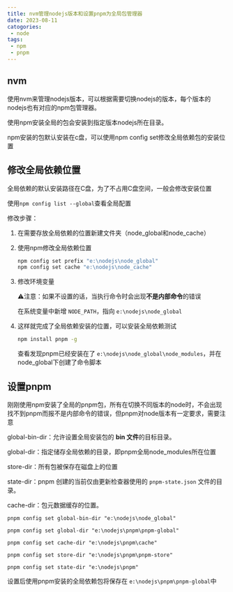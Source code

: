 ```yaml
---
title: nvm管理nodejs版本和设置pnpm为全局包管理器
date: 2023-08-11
catogories:
 - node
tags: 
 - npm
 - pnpm
---
```

## nvm

使用nvm来管理nodejs版本，可以根据需要切换nodejs的版本，每个版本的nodejs也有对应的npm包管理器。

使用npm安装全局的包会安装到指定版本nodejs所在目录。

npm安装的包默认安装在c盘，可以使用npm config set修改全局依赖包的安装位置

## 修改全局依赖位置

全局依赖的默认安装路径在C盘，为了不占用C盘空间，一般会修改安装位置

使用`npm config list --global`查看全局配置

修改步骤：

1. 在需要存放全局依赖的位置新建文件夹（node_global和node_cache）
2. 使用npm修改全局依赖位置

   ```bash
   npm config set prefix "e:\nodejs\node_global"
   npm config set cache "e:\nodejs\node_cache"
   ```
3. 修改环境变量

   ⚠️注意：如果不设置的话，当执行命令时会出现**不是内部命令**的错误

   在系统变量中新增 `NODE_PATH`，指向 `e:\nodejs\node_global`
4. 这样就完成了全局依赖安装的位置，可以安装全局依赖测试

   ```bash
   npm install pnpm -g
   ```

   查看发现pnpm已经安装在了 `e:\nodejs\node_global\node_modules`，并在node_global下创建了命令脚本

## 设置pnpm

刚刚使用npm安装了全局的pnpm包，所有在切换不同版本的node时，不会出现找不到pnpm而报不是内部命令的错误，但pnpm对node版本有一定要求，需要注意

global-bin-dir：允许设置全局安装包的 **bin 文件**的目标目录。

global-dir：指定储存全局依赖的目录，即pnpm全局node_modules所在位置

store-dir：所有包被保存在磁盘上的位置

state-dir：pnpm 创建的当前仅由更新检查器使用的 `pnpm-state.json` 文件的目录。

cache-dir：包元数据缓存的位置。

```
pnpm config set global-bin-dir "e:\nodejs\node_global"

pnpm config set global-dir "e:\nodejs\pnpm\pnpm-global"

pnpm config set cache-dir "e:\nodejs\pnpm\cache"

pnpm config set store-dir "e:\nodejs\pnpm\pnpm-store"

pnpm config set state-dir "e:\nodejs\pnpm"
```

设置后使用pnpm安装的全局依赖包将保存在 `e:\nodejs\pnpm\pnpm-global`中
